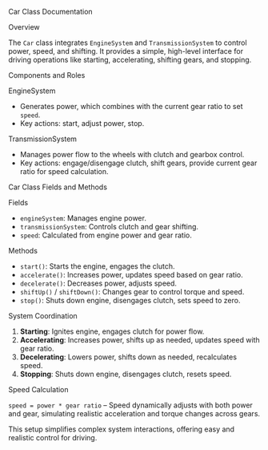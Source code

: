 
Car Class Documentation

Overview

The `Car` class integrates `EngineSystem` and `TransmissionSystem` to control power, speed, and shifting. It provides a simple, high-level interface for driving operations like starting, accelerating, shifting gears, and stopping.

Components and Roles

EngineSystem  
- Generates power, which combines with the current gear ratio to set `speed`.  
- Key actions: start, adjust power, stop.

TransmissionSystem  
- Manages power flow to the wheels with clutch and gearbox control.  
- Key actions: engage/disengage clutch, shift gears, provide current gear ratio for speed calculation.

Car Class Fields and Methods

Fields  
- `engineSystem`: Manages engine power.  
- `transmissionSystem`: Controls clutch and gear shifting.  
- `speed`: Calculated from engine power and gear ratio.

Methods  
- `start()`: Starts the engine, engages the clutch.  
- `accelerate()`: Increases power, updates speed based on gear ratio.  
- `decelerate()`: Decreases power, adjusts speed.  
- `shiftUp()` / `shiftDown()`: Changes gear to control torque and speed.  
- `stop()`: Shuts down engine, disengages clutch, sets speed to zero.

System Coordination

1. **Starting**: Ignites engine, engages clutch for power flow.  
2. **Accelerating**: Increases power, shifts up as needed, updates speed with gear ratio.  
3. **Decelerating**: Lowers power, shifts down as needed, recalculates speed.  
4. **Stopping**: Shuts down engine, disengages clutch, resets speed.

Speed Calculation

`speed = power * gear ratio` – Speed dynamically adjusts with both power and gear, simulating realistic acceleration and torque changes across gears. 

This setup simplifies complex system interactions, offering easy and realistic control for driving.